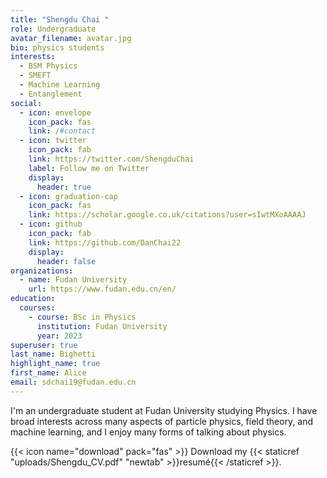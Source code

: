 ```yaml
---
title: "Shengdu Chai "
role: Undergraduate
avatar_filename: avatar.jpg
bio: physics students
interests:
  - BSM Physics
  - SMEFT
  - Machine Learning
  - Entanglement
social:
  - icon: envelope
    icon_pack: fas
    link: /#contact
  - icon: twitter
    icon_pack: fab
    link: https://twitter.com/ShengduChai
    label: Follow me on Twitter
    display:
      header: true
  - icon: graduation-cap
    icon_pack: fas
    link: https://scholar.google.co.uk/citations?user=sIwtMXoAAAAJ
  - icon: github
    icon_pack: fab
    link: https://github.com/DanChai22
    display:
      header: false
organizations:
  - name: Fudan University
    url: https://www.fudan.edu.cn/en/
education:
  courses:
    - course: BSc in Physics
      institution: Fudan University
      year: 2023
superuser: true
last_name: Bighetti
highlight_name: true
first_name: Alice
email: sdchai19@fudan.edu.cn
---
```

I﻿'m an undergraduate student at Fudan University studying Physics. I have broad interests across many aspects of particle physics, field theory, and machine learning, and I enjoy many forms of talking about physics.

{{< icon name="download" pack="fas" >}} Download my {{< staticref "uploads/Shengdu_CV.pdf" "newtab" >}}resumé{{< /staticref >}}.
